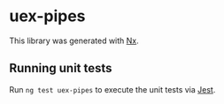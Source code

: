 # uex-pipes

This library was generated with [Nx](https://nx.dev).

## Running unit tests

Run `ng test uex-pipes` to execute the unit tests via [Jest](https://jestjs.io).
